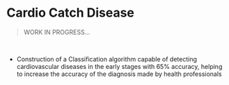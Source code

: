 # Cardio Catch Disease
>WORK IN PROGRESS...

<br/>

- Construction of a Classification algorithm capable of detecting cardiovascular diseases in the early stages with 65% accuracy, helping to increase the accuracy of the diagnosis made by health professionals
